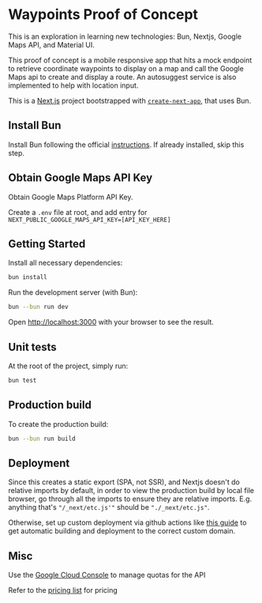 # Waypoints Proof of Concept

This is an exploration in learning new technologies: Bun, Nextjs, Google Maps API, and Material UI.

This proof of concept is a mobile responsive app that hits a mock endpoint to retrieve coordinate waypoints to display on a map and call the Google Maps api to create and display a route. An autosuggest service is also implemented to help with location input.

This is a [Next.js](https://nextjs.org) project bootstrapped with [`create-next-app`](https://nextjs.org/docs/pages/api-reference/create-next-app), that uses Bun.

## Install Bun

Install Bun following the official [instructions](https://bun.sh/docs/installation). If already installed, skip this step.

## Obtain Google Maps API Key

Obtain Google Maps Platform API Key.

Create a `.env` file at root, and add entry for `NEXT_PUBLIC_GOOGLE_MAPS_API_KEY=[API_KEY_HERE]`

## Getting Started

Install all necessary dependencies:

```bash
bun install
```

Run the development server (with Bun):

```bash
bun --bun run dev
```

Open [http://localhost:3000](http://localhost:3000) with your browser to see the result.

## Unit tests

At the root of the project, simply run:

```bash
bun test
```

## Production build

To create the production build:

```bash
bun --bun run build
```

## Deployment

Since this creates a static export (SPA, not SSR), and Nextjs doesn't do relative imports by default, in order to view the production build by local file browser, go through all the imports to ensure they are relative imports.
E.g. anything that's `"/_next/etc.js'"` should be `"./_next/etc.js"`.

Otherwise, set up custom deployment via github actions like [this guide](https://www.freecodecamp.org/news/how-to-deploy-next-js-app-to-github-pages/) to get automatic building and deployment to the correct custom domain.

## Misc

Use the [Google Cloud Console](https://console.cloud.google.com/google/maps-apis/quotas?project=waypoints-maps-api&api=maps-backend.googleapis.com) to manage quotas for the API

Refer to the [pricing list](https://developers.google.com/maps/billing-and-pricing/pricing) for pricing
